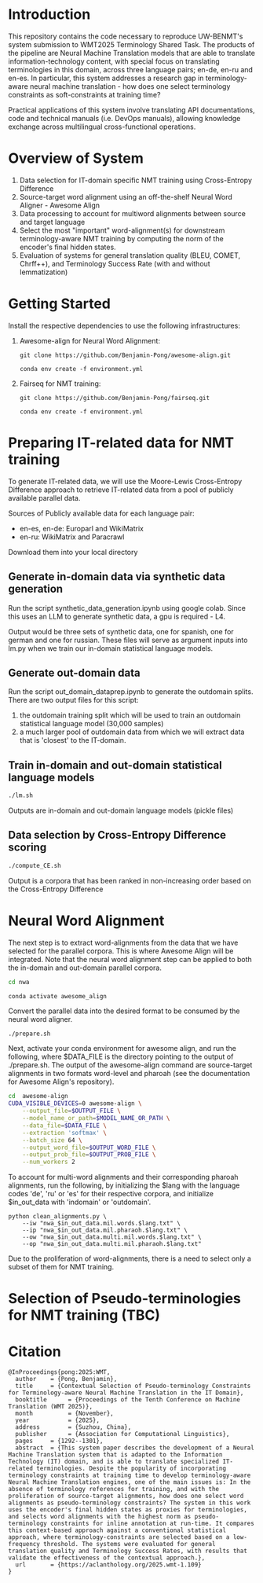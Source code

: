 # Introduction

This repository contains the code necessary to reproduce UW-BENMT's system submission to WMT2025 Terminology Shared Task. The products of the pipeline are Neural Machine Translation models that are able to translate information-technology content, with special focus on translating terminologies in this domain, across three language pairs; en-de, en-ru and en-es. In particular, this system addresses a research gap in terminology-aware neural machine translation - how does one select terminology constraints as soft-constraints at training time?

Practical applications of this system involve translating API documentations, code and technical manuals (i.e. DevOps manuals), allowing knowledge exchange across multilingual cross-functional operations.



# Overview of System

1. Data selection for IT-domain specific NMT training using Cross-Entropy Difference
2. Source-target word alignment using an off-the-shelf Neural Word Aligner - Awesome Align
3. Data processing to account for multiword alignments between source and target language
4. Select the most "important" word-alignment(s) for downstream terminology-aware NMT training by computing the norm of the encoder's final hidden states.
5. Evaluation of systems for general translation quality (BLEU, COMET, Chrff++), and Terminology Success Rate (with and without lemmatization)


# Getting Started

Install the respective dependencies to use the following infrastructures:

1. Awesome-align for Neural Word Alignment:

   ```
   git clone https://github.com/Benjamin-Pong/awesome-align.git
   ```
   
   ```
   conda env create -f environment.yml
   ```


   
3. Fairseq for NMT training:

   
   ```
   git clone https://github.com/Benjamin-Pong/fairseq.git
   ```

   ```
   conda env create -f environment.yml
   ```

# Preparing IT-related data for NMT training


To generate IT-related data, we will use the Moore-Lewis Cross-Entropy Difference approach to retrieve IT-related data from a pool of publicly available parallel data.

Sources of Publicly available data for each language pair:
- en-es, en-de: Europarl and WikiMatrix
- en-ru: WikiMatrix and Paracrawl

Download them into your local directory

## Generate in-domain data via synthetic data generation

Run the script synthetic_data_generation.ipynb using google colab. Since this uses an LLM to generate synthetic data, a gpu is required - L4.

Output would be three sets of synthetic data, one for spanish, one for german and one for russian. These files will serve as argument inputs into lm.py when we train our  in-domain statistical language models.

## Generate out-domain data

Run the script out_domain_dataprep.ipynb to generate the outdomain splits. There are two output files for this script: 

1) the outdomain training split which will be used to train an outdomain statistical language model (30,000 samples)
2) a much larger pool of outdomain data from which we will extract data that is 'closest' to the IT-domain.

## Train in-domain and out-domain statistical language models

```bash
./lm.sh
```

Outputs are in-domain and out-domain language models (pickle files)

## Data selection by Cross-Entropy Difference scoring

```bash
./compute_CE.sh
```

Output is a corpora that has been ranked in non-increasing order based on the Cross-Entropy Difference

# Neural Word Alignment

The next step is to extract word-alignments from the data that we have selected for the parallel corpora. This is where Awesome Align will be integrated. Note that the neural word alignment step can be applied to both the in-domain and out-domain parallel corpora.

```bash
cd nwa
```

```
conda activate awesome_align
```

Convert the parallel data into the desired format to be consumed by the neural word aligner.

```bash
./prepare.sh
```

Next, activate your conda environment for awesome align, and run the following, where $DATA_FILE is the directory pointing to the output of ./prepare.sh.  The output of the awesome-align command are source-target alignments in two formats word-level and pharoah (see the documentation for Awesome Align's repository).

```bash
cd  awesome-align
CUDA_VISIBLE_DEVICES=0 awesome-align \
    --output_file=$OUTPUT_FILE \
    --model_name_or_path=$MODEL_NAME_OR_PATH \
    --data_file=$DATA_FILE \
    --extraction 'softmax' \
    --batch_size 64 \
    --output_word_file=$OUTPUT_WORD_FILE \
    --output_prob_file=$OUTPUT_PROB_FILE \
    --num_workers 2
```

To account for multi-word alignments and their corresponding pharoah alignments, run the following, by initializing the $lang with the language codes 'de', 'ru' or 'es' for their respective corpora, and initialize $in_out_data with 'indomain' or 'outdomain'.

```
python clean_alignments.py \
    --iw "nwa_$in_out_data.mil.words.$lang.txt" \
    --ip "nwa_$in_out_data.mil.pharaoh.$lang.txt" \
    --ow "nwa_$in_out_data.multi.mil.words.$lang.txt" \
    --op "nwa_$in_out_data.multi.mil.pharaoh.$lang.txt"
```

Due to the proliferation of word-alignments, there is a need to select only a subset of them for NMT training.

# Selection of Pseudo-terminologies for NMT training (TBC)


# Citation

```
@InProceedings{pong:2025:WMT,
  author    = {Pong, Benjamin},
  title     = {Contextual Selection of Pseudo-terminology Constraints for Terminology-aware Neural Machine Translation in the IT Domain},
  booktitle      = {Proceedings of the Tenth Conference on Machine Translation (WMT 2025)},
  month          = {November},
  year           = {2025},
  address        = {Suzhou, China},
  publisher      = {Association for Computational Linguistics},
  pages     = {1292--1301},
  abstract  = {This system paper describes the development of a Neural Machine Translation system that is adapted to the Information Technology (IT) domain, and is able to translate specialized IT-related terminologies. Despite the popularity of incorporating terminology constraints at training time to develop terminology-aware Neural Machine Translation engines, one of the main issues is: In the absence of terminology references for training, and with the proliferation of source-target alignments, how does one select word alignments as pseudo-terminology constraints? The system in this work uses the encoder's final hidden states as proxies for terminologies, and selects word alignments with the highest norm as pseudo- terminology constraints for inline annotation at run-time. It compares this context-based approach against a conventional statistical approach, where terminology-constraints are selected based on a low-frequency threshold. The systems were evaluated for general translation quality and Terminology Success Rates, with results that validate the effectiveness of the contextual approach.},
  url       = {https://aclanthology.org/2025.wmt-1.109}
}
```




